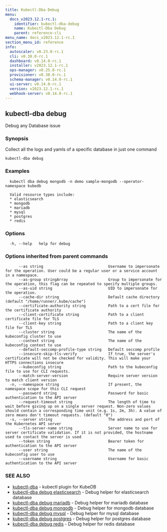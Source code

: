 ```yaml
---
title: Kubectl-Dba Debug
menu:
  docs_v2023.12.1-rc.1:
    identifier: kubectl-dba-debug
    name: Kubectl-Dba Debug
    parent: reference-cli
menu_name: docs_v2023.12.1-rc.1
section_menu_id: reference
info:
  autoscaler: v0.23.0-rc.1
  cli: v0.38.0-rc.1
  dashboard: v0.14.0-rc.1
  installer: v2023.12.1-rc.1
  ops-manager: v0.25.0-rc.1
  provisioner: v0.38.0-rc.1
  schema-manager: v0.14.0-rc.1
  ui-server: v0.14.0-rc.1
  version: v2023.12.1-rc.1
  webhook-server: v0.14.0-rc.1
---
```


## kubectl-dba debug

Debug any Database issue

### Synopsis

Collect all the logs and yamls of a specific database in just one command

```
kubectl-dba debug
```

### Examples

```
  kubectl dba debug mongodb -n demo sample-mongodb --operator-namespace kubedb
  
  Valid resource types include:
  * elasticsearch
  * mongodb
  * mariadb
  * mysql
  * postgres
  * redis
```

### Options

```
  -h, --help   help for debug
```

### Options inherited from parent commands

```
      --as string                             Username to impersonate for the operation. User could be a regular user or a service account in a namespace.
      --as-group stringArray                  Group to impersonate for the operation, this flag can be repeated to specify multiple groups.
      --as-uid string                         UID to impersonate for the operation.
      --cache-dir string                      Default cache directory (default "/home/runner/.kube/cache")
      --certificate-authority string          Path to a cert file for the certificate authority
      --client-certificate string             Path to a client certificate file for TLS
      --client-key string                     Path to a client key file for TLS
      --cluster string                        The name of the kubeconfig cluster to use
      --context string                        The name of the kubeconfig context to use
      --default-seccomp-profile-type string   Default seccomp profile
      --insecure-skip-tls-verify              If true, the server's certificate will not be checked for validity. This will make your HTTPS connections insecure
      --kubeconfig string                     Path to the kubeconfig file to use for CLI requests.
      --match-server-version                  Require server version to match client version
  -n, --namespace string                      If present, the namespace scope for this CLI request
      --password string                       Password for basic authentication to the API server
      --request-timeout string                The length of time to wait before giving up on a single server request. Non-zero values should contain a corresponding time unit (e.g. 1s, 2m, 3h). A value of zero means don't timeout requests. (default "0")
  -s, --server string                         The address and port of the Kubernetes API server
      --tls-server-name string                Server name to use for server certificate validation. If it is not provided, the hostname used to contact the server is used
      --token string                          Bearer token for authentication to the API server
      --user string                           The name of the kubeconfig user to use
      --username string                       Username for basic authentication to the API server
```

### SEE ALSO

* [kubectl-dba](/docs/v2023.12.1-rc.1/reference/cli/kubectl-dba)	 - kubectl plugin for KubeDB
* [kubectl-dba debug elasticsearch](/docs/v2023.12.1-rc.1/reference/cli/kubectl-dba_debug_elasticsearch)	 - Debug helper for elasticsearch database
* [kubectl-dba debug mariadb](/docs/v2023.12.1-rc.1/reference/cli/kubectl-dba_debug_mariadb)	 - Debug helper for mariadb database
* [kubectl-dba debug mongodb](/docs/v2023.12.1-rc.1/reference/cli/kubectl-dba_debug_mongodb)	 - Debug helper for mongodb database
* [kubectl-dba debug mysql](/docs/v2023.12.1-rc.1/reference/cli/kubectl-dba_debug_mysql)	 - Debug helper for mysql database
* [kubectl-dba debug postgres](/docs/v2023.12.1-rc.1/reference/cli/kubectl-dba_debug_postgres)	 - Debug helper for postgres database
* [kubectl-dba debug redis](/docs/v2023.12.1-rc.1/reference/cli/kubectl-dba_debug_redis)	 - Debug helper for redis database

